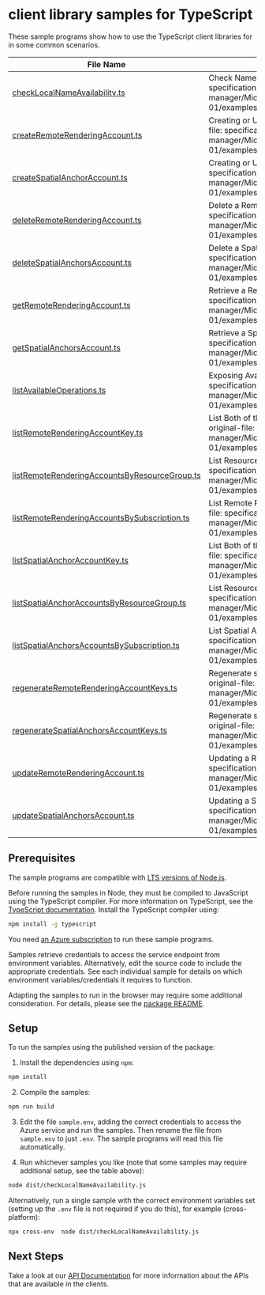 # client library samples for TypeScript

These sample programs show how to use the TypeScript client libraries for in some common scenarios.

| **File Name**                                                                               | **Description**                                                                                                                                                                                                   |
| ------------------------------------------------------------------------------------------- | ----------------------------------------------------------------------------------------------------------------------------------------------------------------------------------------------------------------- |
| [checkLocalNameAvailability.ts][checklocalnameavailability]                                 | Check Name Availability for local uniqueness x-ms-original-file: specification/mixedreality/resource-manager/Microsoft.MixedReality/stable/2021-01-01/examples/proxy/CheckNameAvailabilityForLocalUniqueness.json |
| [createRemoteRenderingAccount.ts][createremoterenderingaccount]                             | Creating or Updating a Remote Rendering Account. x-ms-original-file: specification/mixedreality/resource-manager/Microsoft.MixedReality/stable/2021-01-01/examples/remote-rendering/Put.json                      |
| [createSpatialAnchorAccount.ts][createspatialanchoraccount]                                 | Creating or Updating a Spatial Anchors Account. x-ms-original-file: specification/mixedreality/resource-manager/Microsoft.MixedReality/stable/2021-01-01/examples/spatial-anchors/Put.json                        |
| [deleteRemoteRenderingAccount.ts][deleteremoterenderingaccount]                             | Delete a Remote Rendering Account. x-ms-original-file: specification/mixedreality/resource-manager/Microsoft.MixedReality/stable/2021-01-01/examples/remote-rendering/Delete.json                                 |
| [deleteSpatialAnchorsAccount.ts][deletespatialanchorsaccount]                               | Delete a Spatial Anchors Account. x-ms-original-file: specification/mixedreality/resource-manager/Microsoft.MixedReality/stable/2021-01-01/examples/spatial-anchors/Delete.json                                   |
| [getRemoteRenderingAccount.ts][getremoterenderingaccount]                                   | Retrieve a Remote Rendering Account. x-ms-original-file: specification/mixedreality/resource-manager/Microsoft.MixedReality/stable/2021-01-01/examples/remote-rendering/Get.json                                  |
| [getSpatialAnchorsAccount.ts][getspatialanchorsaccount]                                     | Retrieve a Spatial Anchors Account. x-ms-original-file: specification/mixedreality/resource-manager/Microsoft.MixedReality/stable/2021-01-01/examples/spatial-anchors/Get.json                                    |
| [listAvailableOperations.ts][listavailableoperations]                                       | Exposing Available Operations x-ms-original-file: specification/mixedreality/resource-manager/Microsoft.MixedReality/stable/2021-01-01/examples/proxy/ExposingAvailableOperations.json                            |
| [listRemoteRenderingAccountKey.ts][listremoterenderingaccountkey]                           | List Both of the 2 Keys of a Remote Rendering Account x-ms-original-file: specification/mixedreality/resource-manager/Microsoft.MixedReality/stable/2021-01-01/examples/remote-rendering/ListKeys.json            |
| [listRemoteRenderingAccountsByResourceGroup.ts][listremoterenderingaccountsbyresourcegroup] | List Resources by Resource Group x-ms-original-file: specification/mixedreality/resource-manager/Microsoft.MixedReality/stable/2021-01-01/examples/remote-rendering/GetByResourceGroup.json                       |
| [listRemoteRenderingAccountsBySubscription.ts][listremoterenderingaccountsbysubscription]   | List Remote Rendering Accounts by Subscription x-ms-original-file: specification/mixedreality/resource-manager/Microsoft.MixedReality/stable/2021-01-01/examples/remote-rendering/GetBySubscription.json          |
| [listSpatialAnchorAccountKey.ts][listspatialanchoraccountkey]                               | List Both of the 2 Keys of a Spatial Anchors Account x-ms-original-file: specification/mixedreality/resource-manager/Microsoft.MixedReality/stable/2021-01-01/examples/spatial-anchors/ListKeys.json              |
| [listSpatialAnchorAccountsByResourceGroup.ts][listspatialanchoraccountsbyresourcegroup]     | List Resources by Resource Group x-ms-original-file: specification/mixedreality/resource-manager/Microsoft.MixedReality/stable/2021-01-01/examples/spatial-anchors/GetByResourceGroup.json                        |
| [listSpatialAnchorsAccountsBySubscription.ts][listspatialanchorsaccountsbysubscription]     | List Spatial Anchors Accounts by Subscription x-ms-original-file: specification/mixedreality/resource-manager/Microsoft.MixedReality/stable/2021-01-01/examples/spatial-anchors/GetBySubscription.json            |
| [regenerateRemoteRenderingAccountKeys.ts][regenerateremoterenderingaccountkeys]             | Regenerate specified Key of a Remote Rendering Account x-ms-original-file: specification/mixedreality/resource-manager/Microsoft.MixedReality/stable/2021-01-01/examples/remote-rendering/RegenerateKey.json      |
| [regenerateSpatialAnchorsAccountKeys.ts][regeneratespatialanchorsaccountkeys]               | Regenerate specified Key of a Spatial Anchors Account x-ms-original-file: specification/mixedreality/resource-manager/Microsoft.MixedReality/stable/2021-01-01/examples/spatial-anchors/RegenerateKey.json        |
| [updateRemoteRenderingAccount.ts][updateremoterenderingaccount]                             | Updating a Remote Rendering Account x-ms-original-file: specification/mixedreality/resource-manager/Microsoft.MixedReality/stable/2021-01-01/examples/remote-rendering/Patch.json                                 |
| [updateSpatialAnchorsAccount.ts][updatespatialanchorsaccount]                               | Updating a Spatial Anchors Account x-ms-original-file: specification/mixedreality/resource-manager/Microsoft.MixedReality/stable/2021-01-01/examples/spatial-anchors/Patch.json                                   |

## Prerequisites

The sample programs are compatible with [LTS versions of Node.js](https://github.com/nodejs/release#release-schedule).

Before running the samples in Node, they must be compiled to JavaScript using the TypeScript compiler. For more information on TypeScript, see the [TypeScript documentation][typescript]. Install the TypeScript compiler using:

```bash
npm install -g typescript
```

You need [an Azure subscription][freesub] to run these sample programs.

Samples retrieve credentials to access the service endpoint from environment variables. Alternatively, edit the source code to include the appropriate credentials. See each individual sample for details on which environment variables/credentials it requires to function.

Adapting the samples to run in the browser may require some additional consideration. For details, please see the [package README][package].

## Setup

To run the samples using the published version of the package:

1. Install the dependencies using `npm`:

```bash
npm install
```

2. Compile the samples:

```bash
npm run build
```

3. Edit the file `sample.env`, adding the correct credentials to access the Azure service and run the samples. Then rename the file from `sample.env` to just `.env`. The sample programs will read this file automatically.

4. Run whichever samples you like (note that some samples may require additional setup, see the table above):

```bash
node dist/checkLocalNameAvailability.js
```

Alternatively, run a single sample with the correct environment variables set (setting up the `.env` file is not required if you do this), for example (cross-platform):

```bash
npx cross-env  node dist/checkLocalNameAvailability.js
```

## Next Steps

Take a look at our [API Documentation][apiref] for more information about the APIs that are available in the clients.

[checklocalnameavailability]: https://github.com/Azure/azure-sdk-for-js/blob/main/sdk/mixedreality/arm-mixedreality/samples/v4/typescript/src/checkLocalNameAvailability.ts
[createremoterenderingaccount]: https://github.com/Azure/azure-sdk-for-js/blob/main/sdk/mixedreality/arm-mixedreality/samples/v4/typescript/src/createRemoteRenderingAccount.ts
[createspatialanchoraccount]: https://github.com/Azure/azure-sdk-for-js/blob/main/sdk/mixedreality/arm-mixedreality/samples/v4/typescript/src/createSpatialAnchorAccount.ts
[deleteremoterenderingaccount]: https://github.com/Azure/azure-sdk-for-js/blob/main/sdk/mixedreality/arm-mixedreality/samples/v4/typescript/src/deleteRemoteRenderingAccount.ts
[deletespatialanchorsaccount]: https://github.com/Azure/azure-sdk-for-js/blob/main/sdk/mixedreality/arm-mixedreality/samples/v4/typescript/src/deleteSpatialAnchorsAccount.ts
[getremoterenderingaccount]: https://github.com/Azure/azure-sdk-for-js/blob/main/sdk/mixedreality/arm-mixedreality/samples/v4/typescript/src/getRemoteRenderingAccount.ts
[getspatialanchorsaccount]: https://github.com/Azure/azure-sdk-for-js/blob/main/sdk/mixedreality/arm-mixedreality/samples/v4/typescript/src/getSpatialAnchorsAccount.ts
[listavailableoperations]: https://github.com/Azure/azure-sdk-for-js/blob/main/sdk/mixedreality/arm-mixedreality/samples/v4/typescript/src/listAvailableOperations.ts
[listremoterenderingaccountkey]: https://github.com/Azure/azure-sdk-for-js/blob/main/sdk/mixedreality/arm-mixedreality/samples/v4/typescript/src/listRemoteRenderingAccountKey.ts
[listremoterenderingaccountsbyresourcegroup]: https://github.com/Azure/azure-sdk-for-js/blob/main/sdk/mixedreality/arm-mixedreality/samples/v4/typescript/src/listRemoteRenderingAccountsByResourceGroup.ts
[listremoterenderingaccountsbysubscription]: https://github.com/Azure/azure-sdk-for-js/blob/main/sdk/mixedreality/arm-mixedreality/samples/v4/typescript/src/listRemoteRenderingAccountsBySubscription.ts
[listspatialanchoraccountkey]: https://github.com/Azure/azure-sdk-for-js/blob/main/sdk/mixedreality/arm-mixedreality/samples/v4/typescript/src/listSpatialAnchorAccountKey.ts
[listspatialanchoraccountsbyresourcegroup]: https://github.com/Azure/azure-sdk-for-js/blob/main/sdk/mixedreality/arm-mixedreality/samples/v4/typescript/src/listSpatialAnchorAccountsByResourceGroup.ts
[listspatialanchorsaccountsbysubscription]: https://github.com/Azure/azure-sdk-for-js/blob/main/sdk/mixedreality/arm-mixedreality/samples/v4/typescript/src/listSpatialAnchorsAccountsBySubscription.ts
[regenerateremoterenderingaccountkeys]: https://github.com/Azure/azure-sdk-for-js/blob/main/sdk/mixedreality/arm-mixedreality/samples/v4/typescript/src/regenerateRemoteRenderingAccountKeys.ts
[regeneratespatialanchorsaccountkeys]: https://github.com/Azure/azure-sdk-for-js/blob/main/sdk/mixedreality/arm-mixedreality/samples/v4/typescript/src/regenerateSpatialAnchorsAccountKeys.ts
[updateremoterenderingaccount]: https://github.com/Azure/azure-sdk-for-js/blob/main/sdk/mixedreality/arm-mixedreality/samples/v4/typescript/src/updateRemoteRenderingAccount.ts
[updatespatialanchorsaccount]: https://github.com/Azure/azure-sdk-for-js/blob/main/sdk/mixedreality/arm-mixedreality/samples/v4/typescript/src/updateSpatialAnchorsAccount.ts
[apiref]: https://docs.microsoft.com/javascript/api/@azure/arm-mixedreality?view=azure-node-preview
[freesub]: https://azure.microsoft.com/free/
[package]: https://github.com/Azure/azure-sdk-for-js/tree/main/sdk/mixedreality/arm-mixedreality/README.md
[typescript]: https://www.typescriptlang.org/docs/home.html
